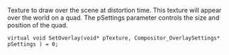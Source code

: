 Texture to draw over the scene at distortion time. This texture will appear over the world on a quad.  The pSettings parameter controls the size and position of the quad.

	virtual void SetOverlay(void* pTexture, Compositor_OverlaySettings* pSettings ) = 0;
